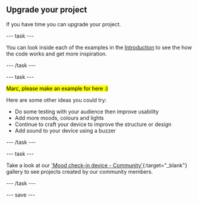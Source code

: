 ## Upgrade your project

If you have time you can upgrade your project. 

--- task ---

You can look inside each of the examples in the [Introduction](.) to see the how the code works and get more inspiration.

--- /task ---

--- task ---

<mark>Marc, please make an example for here :)</mark>

Here are some other ideas you could try:
+ Do some testing with your audience then improve usability
+ Add more moods, colours and lights
+ Continue to craft your device to improve the structure or design
+ Add sound to your device using a buzzer

--- /task ---

--- task ---

Take a look at our 
['Mood check-in device - Community'](https://wke.lt/w/s/kTSkEC){:target="_blank"} gallery to see projects created by our community members.

--- /task ---

--- save ---
